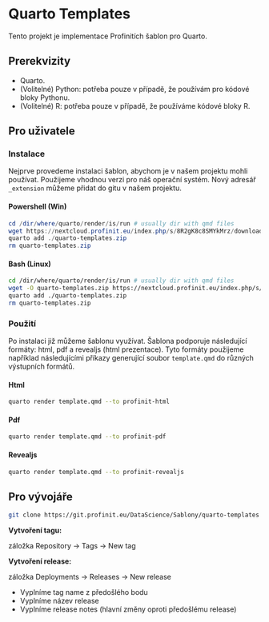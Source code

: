 # Quarto Templates

Tento projekt je implementace Profinitích šablon pro Quarto.

## Prerekvizity

- Quarto.
- (Volitelné) Python: potřeba pouze v případě, že používám pro kódové bloky Pythonu.
- (Volitelné) R: potřeba pouze v případě, že používáme kódové bloky R.


## Pro uživatele

### Instalace

Nejprve provedeme instalaci šablon, abychom je v našem projektu mohli používat. Použijeme vhodnou verzi pro náš operační systém. Nový adresář `_extension` můžeme přidat do gitu v našem projektu.

#### Powershell (Win)

```powershell
cd /dir/where/quarto/render/is/run # usually dir with qmd files
wget https://nextcloud.profinit.eu/index.php/s/8R2gK8c8SMYkMrz/download/quarto-templates.zip -outfile "quarto-templates.zip"
quarto add ./quarto-templates.zip
rm quarto-templates.zip
```

#### Bash (Linux)

```sh
cd /dir/where/quarto/render/is/run # usually dir with qmd files
wget -O quarto-templates.zip https://nextcloud.profinit.eu/index.php/s/8R2gK8c8SMYkMrz/download/quarto-templates.zip
quarto add ./quarto-templates.zip
rm quarto-templates.zip
```

### Použití

Po instalaci již můžeme šablonu využívat. Šablona podporuje následující formáty: html, pdf a revealjs (html prezentace).
Tyto formáty použijeme například následujícími příkazy generující soubor `template.qmd` do různých výstupních formátů.

#### Html

```bash
quarto render template.qmd --to profinit-html
```

#### Pdf

```bash
quarto render template.qmd --to profinit-pdf
```

#### Revealjs

```bash
quarto render template.qmd --to profinit-revealjs
```

## Pro vývojáře

```sh
git clone https://git.profinit.eu/DataScience/Sablony/quarto-templates
```
**Vytvoření tagu:**

záložka Repository &rarr; Tags &rarr; New tag

**Vytvoření release:**

záložka Deployments &rarr; Releases &rarr; New release

- Vyplníme tag name z předošlého bodu
- Vyplníme název release
- Vyplníme release notes (hlavní změny oproti předošlému release)